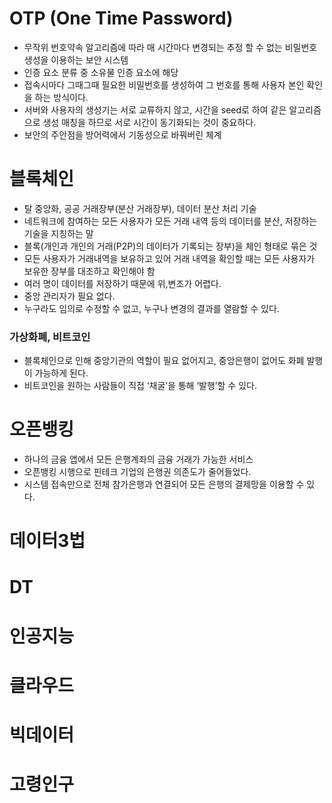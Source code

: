 # OTP (One Time Password)
- 무작위 번호약속 알고리즘에 따라 매 시간마다 변경되는 추정 할 수 없는 비밀번호 생성을 이용하는 보안 시스템
- 인증 요소 분류 중 소유물 인증 요소에 해당
- 접속시마다 그때그때 필요한 비밀번호를 생성하여 그 번호를 통해 사용자 본인 확인을 하는 방식이다.
- 서버와 사용자의 생성기는 서로 교류하지 않고, 시간을 seed로 하여 같은 알고리즘으로 생성 매칭을 하므로 서로 시간이 동기화되는 것이 중요하다.
- 보안의 주안점을 방어력에서 기동성으로 바꿔버린 체계

# 블록체인
- 탈 중앙화, 공공 거래장부(분산 거래장부), 데이터 분산 처리 기술
- 네트워크에 참여하는 모든 사용자가 모든 거래 내역 등의 데이터를 분산, 저장하는 기술을 지칭하는 말
- 블록(개인과 개인의 거래(P2P)의 데이터가 기록되는 장부)을 체인 형태로 묶은 것
- 모든 사용자가 거래내역을 보유하고 있어 거래 내역을 확인할 때는 모든 사용자가 보유한 장부를 대조하고 확인해야 함
- 여러 명이 데이터를 저장하기 때문에 위,변조가 어렵다.
- 중앙 관리자가 필요 없다.
- 누구라도 임의로 수정할 수 없고, 누구나 변경의 결과를 열람할 수 있다.
### 가상화폐, 비트코인
- 블록체인으로 인해 중앙기관의 역할이 필요 없어지고, 중앙은행이 없어도 화폐 발행이 가능하게 된다.
- 비트코인을 원하는 사람들이 직접 ‘채굴’을 통해 ‘발행’할 수 있다.

# 오픈뱅킹
- 하나의 금융 앱에서 모든 은행계좌의 금융 거래가 가능한 서비스
- 오픈뱅킹 시행으로 핀테크 기업의 은행권 의존도가 줄어들었다.
- 시스템 접속만으로 전체 참가은행과 연결되어 모든 은행의 결제망을 이용할 수 있다.

# 데이터3법
# DT
# 인공지능
# 클라우드
# 빅데이터
# 고령인구
